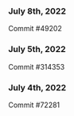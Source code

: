 ### July 8th, 2022

Commit #49202

### July 5th, 2022

Commit #314353


### July 4th, 2022

Commit #72281

